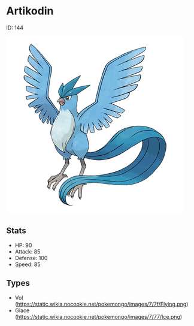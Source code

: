 # Artikodin


ID: 144

![](https://raw.githubusercontent.com/PokeAPI/sprites/master/sprites/pokemon/other/official-artwork/144.png "Artikodin")

## Stats


 - HP: 90
 - Attack: 85
 - Defense: 100
 - Speed: 85

## Types


 - Vol (https://static.wikia.nocookie.net/pokemongo/images/7/7f/Flying.png)
 - Glace (https://static.wikia.nocookie.net/pokemongo/images/7/77/Ice.png)
